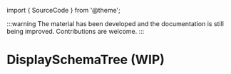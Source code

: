 import { SourceCode } from '@theme';

:::warning
The material has been developed and the documentation is still being improved. Contributions are welcome.
:::

# DisplaySchemaTree (WIP)

<SourceCode href="https://github.com/bytedance/flowgram.ai/tree/main/packages/materials/form-materials/src/components/display-schema-tree" />
